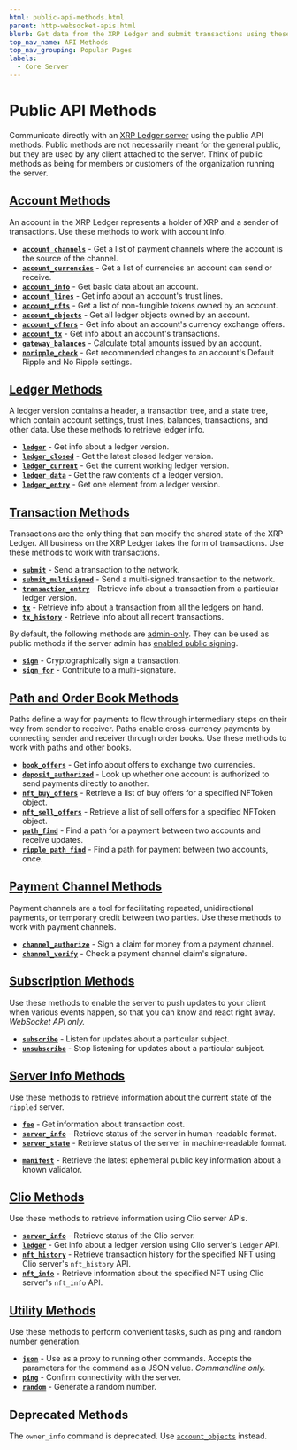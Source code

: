 ```yaml
---
html: public-api-methods.html
parent: http-websocket-apis.html
blurb: Get data from the XRP Ledger and submit transactions using these public API methods.
top_nav_name: API Methods
top_nav_grouping: Popular Pages
labels:
  - Core Server
---
```

# Public API Methods

Communicate directly with an [XRP Ledger server](xrpl-servers.html) using the public API methods. Public methods are not necessarily meant for the general public, but they are used by any client attached to the server. Think of public methods as being for members or customers of the organization running the server.


## [Account Methods](account-methods.html)

An account in the XRP Ledger represents a holder of XRP and a sender of transactions. Use these methods to work with account info.

* **[`account_channels`](account_channels.html)** - Get a list of payment channels where the account is the source of the channel.
* **[`account_currencies`](account_currencies.html)** - Get a list of currencies an account can send or receive.
* **[`account_info`](account_info.html)** - Get basic data about an account.
* **[`account_lines`](account_lines.html)** - Get info about an account's trust lines.
* **[`account_nfts`](account_nfts.html)** - Get a list of non-fungible tokens owned by an account.
* **[`account_objects`](account_objects.html)** - Get all ledger objects owned by an account.
* **[`account_offers`](account_offers.html)** - Get info about an account's currency exchange offers.
* **[`account_tx`](account_tx.html)** - Get info about an account's transactions.
* **[`gateway_balances`](gateway_balances.html)** - Calculate total amounts issued by an account.
* **[`noripple_check`](noripple_check.html)** - Get recommended changes to an account's Default Ripple and No Ripple settings.


## [Ledger Methods](ledger-methods.html)

A ledger version contains a header, a transaction tree, and a state tree, which contain account settings, trust lines, balances, transactions, and other data. Use these methods to retrieve ledger info.

* **[`ledger`](ledger.html)** - Get info about a ledger version.
* **[`ledger_closed`](ledger_closed.html)** - Get the latest closed ledger version.
* **[`ledger_current`](ledger_current.html)** - Get the current working ledger version.
* **[`ledger_data`](ledger_data.html)** - Get the raw contents of a ledger version.
* **[`ledger_entry`](ledger_entry.html)** - Get one element from a ledger version.


## [Transaction Methods](transaction-methods.html)

Transactions are the only thing that can modify the shared state of the XRP Ledger. All business on the XRP Ledger takes the form of transactions. Use these methods to work with transactions.

* **[`submit`](submit.html)** - Send a transaction to the network.
* **[`submit_multisigned`](submit_multisigned.html)** - Send a multi-signed transaction to the network.
* **[`transaction_entry`](transaction_entry.html)** - Retrieve info about a transaction from a particular ledger version.
* **[`tx`](tx.html)** - Retrieve info about a transaction from all the ledgers on hand.
* **[`tx_history`](tx_history.html)** - Retrieve info about all recent transactions.

By default, the following methods are [admin-only](admin-api-methods.html). They can be used as public methods if the server admin has [enabled public signing](enable-public-signing.html).

* **[`sign`](sign.html)** - Cryptographically sign a transaction.
* **[`sign_for`](sign_for.html)** - Contribute to a multi-signature.


## [Path and Order Book Methods](path-and-order-book-methods.html)

Paths define a way for payments to flow through intermediary steps on their way from sender to receiver. Paths enable cross-currency payments by connecting sender and receiver through order books. Use these methods to work with paths and other books.

* **[`book_offers`](book_offers.html)** - Get info about offers to exchange two currencies.
* **[`deposit_authorized`](deposit_authorized.html)** - Look up whether one account is authorized to send payments directly to another. <!-- STYLE_OVERRIDE: is authorized to -->
* **[`nft_buy_offers`](nft_buy_offers.html)** - Retrieve a list of buy offers for a specified NFToken object.
* **[`nft_sell_offers`](nft_sell_offers.html)** - Retrieve a list of sell offers for a specified NFToken object.
* **[`path_find`](path_find.html)** - Find a path for a payment between two accounts and receive updates.
* **[`ripple_path_find`](ripple_path_find.html)** - Find a path for payment between two accounts, once.


## [Payment Channel Methods](payment-channel-methods.html)

Payment channels are a tool for facilitating repeated, unidirectional payments, or temporary credit between two parties. Use these methods to work with payment channels.

* **[`channel_authorize`](channel_authorize.html)** - Sign a claim for money from a payment channel.
* **[`channel_verify`](channel_verify.html)** - Check a payment channel claim's signature.


## [Subscription Methods](subscription-methods.html)

Use these methods to enable the server to push updates to your client when various events happen, so that you can know and react right away. _WebSocket API only._

* **[`subscribe`](subscribe.html)** - Listen for updates about a particular subject.
* **[`unsubscribe`](unsubscribe.html)** - Stop listening for updates about a particular subject.


## [Server Info Methods](server-info-methods.html)

Use these methods to retrieve information about the current state of the `rippled` server.

* **[`fee`](fee.html)** - Get information about transaction cost.
* **[`server_info`](server_info.html)** - Retrieve status of the server in human-readable format.
* **[`server_state`](server_state.html)** - Retrieve status of the server in machine-readable format.
- **[`manifest`](manifest.html)** - Retrieve the latest ephemeral public key information about a known validator.

## [Clio Methods](clio-methods.html)

Use these methods to retrieve information using Clio server APIs.

* **[`server_info`](server_info-clio.html)** - Retrieve status of the Clio server.
* **[`ledger`](ledger-clio.html)** - Get info about a ledger version using Clio server's `ledger` API.
* **[`nft_history`](nft_history.html)** - Retrieve transaction history for the specified NFT using Clio server's `nft_history` API.
* **[`nft_info`](nft_info.html)** - Retrieve information about the specified NFT using Clio server's `nft_info` API.

## [Utility Methods](utility-methods.html)

Use these methods to perform convenient tasks, such as ping and random number generation.

* **[`json`](json.html)** - Use as a proxy to running other commands. Accepts the parameters for the command as a JSON value. _Commandline only._
* **[`ping`](ping.html)** - Confirm connectivity with the server.
* **[`random`](random.html)** - Generate a random number.


## Deprecated Methods

The `owner_info` command is deprecated. Use [`account_objects`](account_objects.html) instead.
